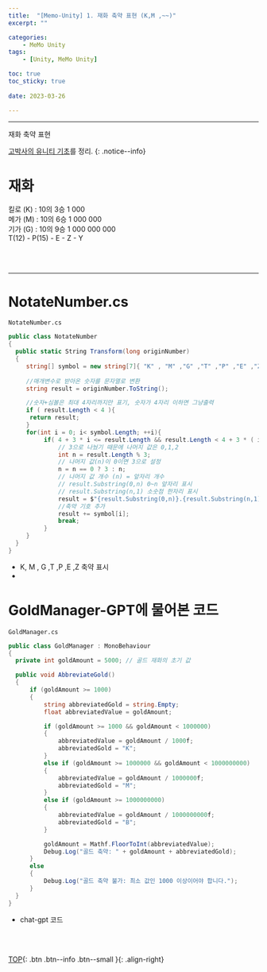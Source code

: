 ```yaml
---
title:  "[Memo-Unity] 1. 재화 축약 표현 (K,M ,~~)"
excerpt: ""

categories:
    - MeMo Unity
tags:
    - [Unity, MeMo Unity]

toc: true
toc_sticky: true
 
date: 2023-03-26

---
```

- - -
재화 축약 표현

[고박사의 유니티 기초](https://www.inflearn.com/course/%EA%B3%A0%EB%B0%95%EC%82%AC-%EC%9C%A0%EB%8B%88%ED%8B%B0-%EA%B8%B0%EC%B4%88/dashboard)를 정리. 
{: .notice--info}


# 재화

킬로 (K) : 10의 3승 1 000  
메가 (M) : 10의 6승 1 000 000  
기가 (G) : 10의 9승 1 000 000 000  
T(12) - P(15) - E - Z - Y  

<br><br>

---
#   NotateNumber.cs

<div class="notice--primary" markdown="1"> 

`NotateNumber.cs`
  ```c# 
public class NotateNumber
{
    public static String Transform(long originNumber)
    {
       string[] symbol = new string[7]{ "K" , "M" ,"G" ,"T" ,"P" ,"E" ,"Z" ,};
       
       //매개변수로 받아온 숫자를 문자열로 변환
       string result = originNumber.ToString();

       //숫자+심볼은 최대 4자리까지만 표기, 숫자가 4자리 이하면 그냥출력
       if ( result.Length < 4 ){
        return result;
       }
       for(int i = 0; i< symbol.Length; ++i){
            if( 4 + 3 * i <= result.Length && result.Length < 4 + 3 * ( i + 1 )){
                // 3으로 나눴기 때문에 나머지 값은 0,1,2
                int n = result.Length % 3;
                // 나머지 값(n)이 0이면 3으로 설정
                n = n == 0 ? 3 : n;
                // 나머지 값 개수 (n) = 앞자리 개수
                // result.Substring(0,n) 0~n 앞자리 표시
                // result.Substring(n,1) 소숫점 한자리 표시 
                result = $"{result.Substring(0,n)}.{result.Substring(n,1)}";
                //축약 기호 추가
                result += symbol[i];
                break;
            }
       }
    }
}
  ```
-   K, M , G ,T ,P ,E ,Z 축약 표시
-   
</div>

# GoldManager-GPT에 물어본 코드
<div class="notice--primary" markdown="1"> 

`GoldManager.cs`
  ```c# 
public class GoldManager : MonoBehaviour
{
    private int goldAmount = 5000; // 골드 재화의 초기 값

    public void AbbreviateGold()
    {
        if (goldAmount >= 1000)
        {
            string abbreviatedGold = string.Empty;
            float abbreviatedValue = goldAmount;

            if (goldAmount >= 1000 && goldAmount < 1000000)
            {
                abbreviatedValue = goldAmount / 1000f;
                abbreviatedGold = "K";
            }
            else if (goldAmount >= 1000000 && goldAmount < 1000000000)
            {
                abbreviatedValue = goldAmount / 1000000f;
                abbreviatedGold = "M";
            }
            else if (goldAmount >= 1000000000)
            {
                abbreviatedValue = goldAmount / 1000000000f;
                abbreviatedGold = "B";
            }

            goldAmount = Mathf.FloorToInt(abbreviatedValue);
            Debug.Log("골드 축약: " + goldAmount + abbreviatedGold);
        }
        else
        {
            Debug.Log("골드 축약 불가: 최소 값인 1000 이상이어야 합니다.");
        }
    }
}
  ```
-   chat-gpt 코드
</div>



<br><br>

[TOP](#){: .btn .btn--info .btn--small }{: .align-right}